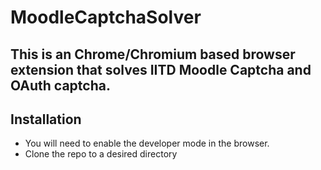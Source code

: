 # MoodleCaptchaSolver 

## This is an Chrome/Chromium based browser extension that solves IITD Moodle Captcha and OAuth captcha.

## Installation
* You will need to enable the developer mode in the browser.
* Clone the repo to a desired directory

